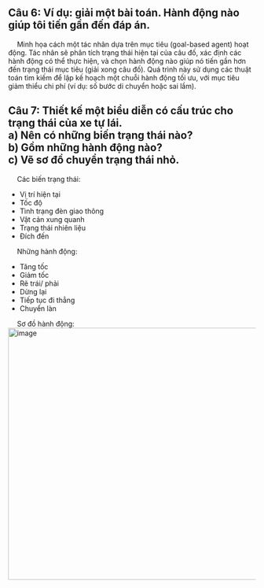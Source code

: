 ## Câu 6: Ví dụ: giải một bài toán. Hành động nào giúp tôi tiến gần đến đáp án.
  &emsp; Minh họa cách một tác nhân dựa trên mục tiêu (goal-based agent) hoạt động. Tác nhân sẽ phân tích trạng thái hiện tại của câu đố, xác định các hành động có thể thực hiện, và chọn hành động nào giúp nó tiến gần hơn đến trạng thái mục tiêu (giải xong câu đố). Quá trình này sử dụng các thuật toán tìm kiếm để lập kế hoạch một chuỗi hành động tối ưu, với mục tiêu giảm thiểu chi phí (ví dụ: số bước di chuyển hoặc sai lầm).

## Câu 7: Thiết kế một biểu diễn có cấu trúc cho trạng thái của xe tự lái. <br> a) Nên có những biến trạng thái nào? <br> b) Gồm những hành động nào? <br> c) Vẽ sơ đồ chuyển trạng thái nhỏ. 
  &emsp; Các biến trạng thái:
<ul>
<li>Vị trí hiện tại</li>
<li>Tốc độ</li>
<li>Tình trạng đèn giao thông</li>
<li>Vật cản xung quanh</li>
<li>Trạng thái nhiên liệu</li>
<li>Đích đến</li>
</ul>
  &emsp; Những hành động:
<ul>
  <li>Tăng tốc</li>
  <li>Giảm tốc</li>
  <li>Rẽ trái/ phải</li>
  <li>Dừng lại</li>
  <li>Tiếp tục đi thẳng</li>
  <li>Chuyển làn</li>
</ul>
  &emsp; Sơ đồ hành động:
<img width="1125" height="512" alt="image" src="https://github.com/user-attachments/assets/25868293-5234-430c-a840-2a9e0aebad5a" />

